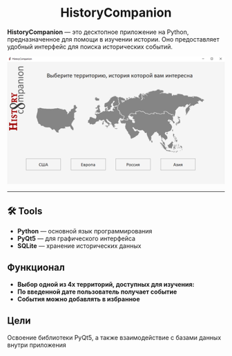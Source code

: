 <h1 align="center">HistoryCompanion</h1>

**HistoryCompanion** — это десктопное приложение на Python, предназначенное для помощи в изучении истории. Оно предоставляет удобный интерфейс для поиска исторических событий.
<p align="center">
 <img src="media/screen1.PNG" alt="icons"/>
</p>

___
## 🛠️ Tools
- **Python** — основной язык программирования
- **PyQt5** — для графического интерфейса
- **SQLite** — хранение исторических данных
## Функционал
- **Выбор одной из 4х территорий, доступных для изучения:**
- **По введенной дате пользователь получает событие**
- **События можно добавлять в избранное**
## Цели
Освоение библиотеки PyQt5, а также взаимодействие с базами данных внутри приложения